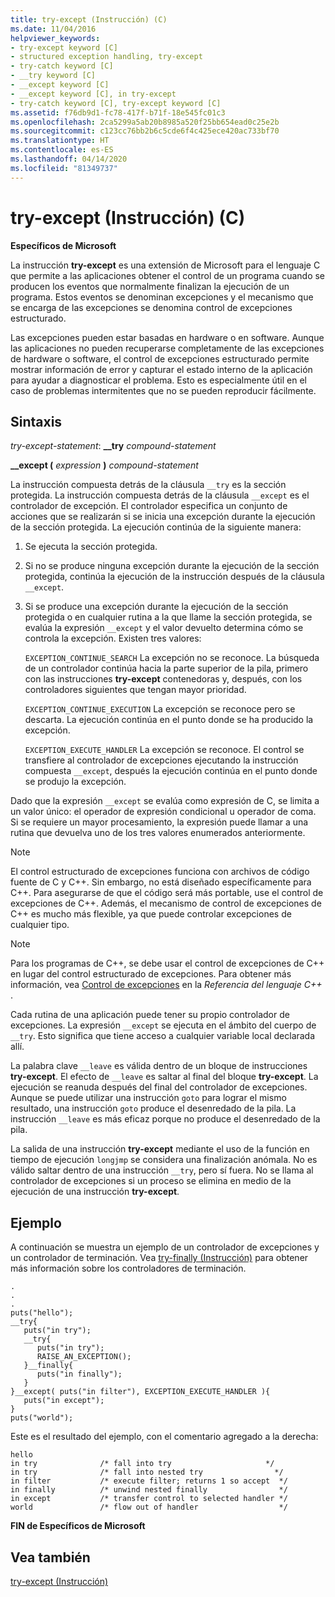 ```yaml
---
title: try-except (Instrucción) (C)
ms.date: 11/04/2016
helpviewer_keywords:
- try-except keyword [C]
- structured exception handling, try-except
- try-catch keyword [C]
- __try keyword [C]
- __except keyword [C]
- __except keyword [C], in try-except
- try-catch keyword [C], try-except keyword [C]
ms.assetid: f76db9d1-fc78-417f-b71f-18e545fc01c3
ms.openlocfilehash: 2ca5299a5ab20b8985a520f25bb654ead0c25e2b
ms.sourcegitcommit: c123cc76bb2b6c5cde6f4c425ece420ac733bf70
ms.translationtype: HT
ms.contentlocale: es-ES
ms.lasthandoff: 04/14/2020
ms.locfileid: "81349737"
---
```

# <a name="try-except-statement-c"></a>try-except (Instrucción) (C)

**Específicos de Microsoft**

La instrucción **try-except** es una extensión de Microsoft para el lenguaje C que permite a las aplicaciones obtener el control de un programa cuando se producen los eventos que normalmente finalizan la ejecución de un programa. Estos eventos se denominan excepciones y el mecanismo que se encarga de las excepciones se denomina control de excepciones estructurado.

Las excepciones pueden estar basadas en hardware o en software. Aunque las aplicaciones no pueden recuperarse completamente de las excepciones de hardware o software, el control de excepciones estructurado permite mostrar información de error y capturar el estado interno de la aplicación para ayudar a diagnosticar el problema. Esto es especialmente útil en el caso de problemas intermitentes que no se pueden reproducir fácilmente.

## <a name="syntax"></a>Sintaxis

*try-except-statement*: **__try**  *compound-statement*

**__except (**  *expression*  **)**  *compound-statement*

La instrucción compuesta detrás de la cláusula `__try` es la sección protegida. La instrucción compuesta detrás de la cláusula `__except` es el controlador de excepción. El controlador especifica un conjunto de acciones que se realizarán si se inicia una excepción durante la ejecución de la sección protegida. La ejecución continúa de la siguiente manera:

1. Se ejecuta la sección protegida.

1. Si no se produce ninguna excepción durante la ejecución de la sección protegida, continúa la ejecución de la instrucción después de la cláusula `__except`.

1. Si se produce una excepción durante la ejecución de la sección protegida o en cualquier rutina a la que llame la sección protegida, se evalúa la expresión `__except` y el valor devuelto determina cómo se controla la excepción. Existen tres valores:

   `EXCEPTION_CONTINUE_SEARCH` La excepción no se reconoce. La búsqueda de un controlador continúa hacia la parte superior de la pila, primero con las instrucciones **try-except** contenedoras y, después, con los controladores siguientes que tengan mayor prioridad.

   `EXCEPTION_CONTINUE_EXECUTION` La excepción se reconoce pero se descarta. La ejecución continúa en el punto donde se ha producido la excepción.

   `EXCEPTION_EXECUTE_HANDLER` La excepción se reconoce. El control se transfiere al controlador de excepciones ejecutando la instrucción compuesta `__except`, después la ejecución continúa en el punto donde se produjo la excepción.

Dado que la expresión `__except` se evalúa como expresión de C, se limita a un valor único: el operador de expresión condicional u operador de coma. Si se requiere un mayor procesamiento, la expresión puede llamar a una rutina que devuelva uno de los tres valores enumerados anteriormente.

> [!NOTE]
> El control estructurado de excepciones funciona con archivos de código fuente de C y C++. Sin embargo, no está diseñado específicamente para C++. Para asegurarse de que el código será más portable, use el control de excepciones de C++. Además, el mecanismo de control de excepciones de C++ es mucho más flexible, ya que puede controlar excepciones de cualquier tipo.

> [!NOTE]
> Para los programas de C++, se debe usar el control de excepciones de C++ en lugar del control estructurado de excepciones. Para obtener más información, vea [Control de excepciones](../cpp/exception-handling-in-visual-cpp.md) en la *Referencia del lenguaje C++* .

Cada rutina de una aplicación puede tener su propio controlador de excepciones. La expresión `__except` se ejecuta en el ámbito del cuerpo de `__try`. Esto significa que tiene acceso a cualquier variable local declarada allí.

La palabra clave `__leave` es válida dentro de un bloque de instrucciones **try-except**. El efecto de `__leave` es saltar al final del bloque **try-except**. La ejecución se reanuda después del final del controlador de excepciones. Aunque se puede utilizar una instrucción `goto` para lograr el mismo resultado, una instrucción `goto` produce el desenredado de la pila. La instrucción `__leave` es más eficaz porque no produce el desenredado de la pila.

La salida de una instrucción **try-except** mediante el uso de la función en tiempo de ejecución `longjmp` se considera una finalización anómala. No es válido saltar dentro de una instrucción `__try`, pero sí fuera. No se llama al controlador de excepciones si un proceso se elimina en medio de la ejecución de una instrucción **try-except**.

## <a name="example"></a>Ejemplo

A continuación se muestra un ejemplo de un controlador de excepciones y un controlador de terminación. Vea [try-finally (Instrucción)](../c-language/try-finally-statement-c.md) para obtener más información sobre los controladores de terminación.

```
.
.
.
puts("hello");
__try{
   puts("in try");
   __try{
      puts("in try");
      RAISE_AN_EXCEPTION();
   }__finally{
      puts("in finally");
   }
}__except( puts("in filter"), EXCEPTION_EXECUTE_HANDLER ){
   puts("in except");
}
puts("world");
```

Este es el resultado del ejemplo, con el comentario agregado a la derecha:

```
hello
in try              /* fall into try                     */
in try              /* fall into nested try                */
in filter           /* execute filter; returns 1 so accept  */
in finally          /* unwind nested finally                */
in except           /* transfer control to selected handler */
world               /* flow out of handler                  */
```

**FIN de Específicos de Microsoft**

## <a name="see-also"></a>Vea también

[try-except (Instrucción)](../cpp/try-except-statement.md)
